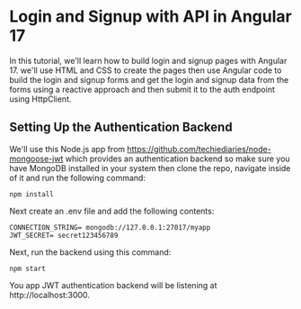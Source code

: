 # Login and Signup with API in Angular 17

In this tutorial, we'll learn how to build login and signup pages with Angular 17. we'll use HTML and CSS to create the pages then use Angular code to build the login and signup forms and get the login and signup data from the forms using a reactive approach and then submit it to the auth endpoint using HttpClient.

## Setting Up the Authentication Backend

We'll use this Node.js app from https://github.com/techiediaries/node-mongoose-jwt which provides an authentication backend so make sure you have MongoDB installed in your system then clone the repo, navigate inside of it and run the following command:

```
npm install
```

Next create an .env file and add the following contents:

```
CONNECTION_STRING= mongodb://127.0.0.1:27017/myapp
JWT_SECRET= secret123456789
```

Next, run the backend using this command:

```
npm start
```
You app JWT authentication backend will be listening at http://localhost:3000.
